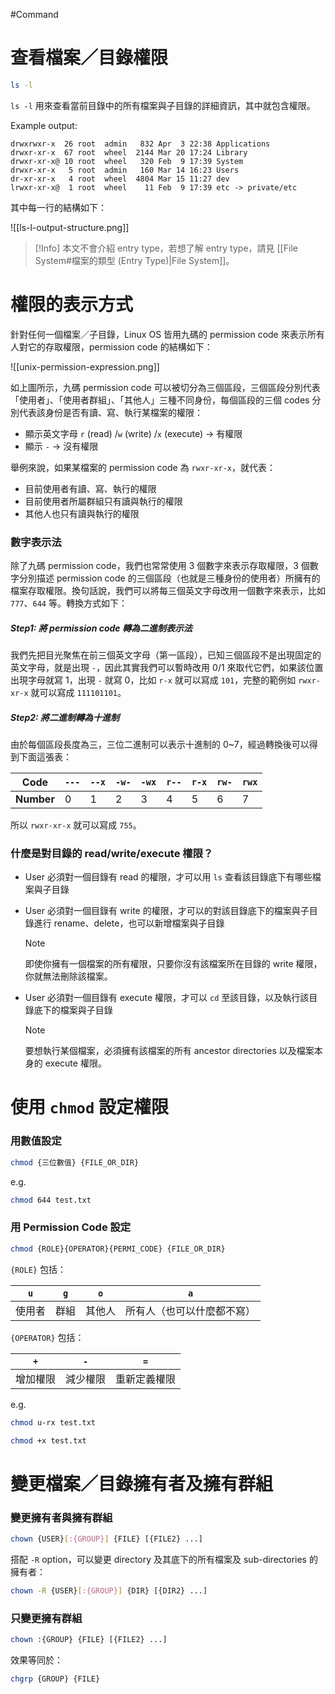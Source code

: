 #Command

# 查看檔案／目錄權限

```bash
ls -l
```

`ls -l` 用來查看當前目錄中的所有檔案與子目錄的詳細資訊，其中就包含權限。

Example output:

```plaintext
drwxrwxr-x  26 root  admin   832 Apr  3 22:38 Applications
drwxr-xr-x  67 root  wheel  2144 Mar 20 17:24 Library
drwxr-xr-x@ 10 root  wheel   320 Feb  9 17:39 System
drwxr-xr-x   5 root  admin   160 Mar 14 16:23 Users
dr-xr-xr-x   4 root  wheel  4804 Mar 15 11:27 dev
lrwxr-xr-x@  1 root  wheel    11 Feb  9 17:39 etc -> private/etc
```

其中每一行的結構如下：

![[ls-l-output-structure.png]]

>[!Info]
>本文不會介紹 entry type，若想了解 entry type，請見 [[File System#檔案的類型 (Entry Type)|File System]]。

# 權限的表示方式

針對任何一個檔案／子目錄，Linux OS 皆用九碼的 permission code 來表示所有人對它的存取權限，permission code 的結構如下：

![[unix-permission-expression.png]]

如上圖所示，九碼 permission code 可以被切分為三個區段，三個區段分別代表「使用者」、「使用者群組」、「其他人」三種不同身份，每個區段的三個 codes 分別代表該身份是否有讀、寫、執行某檔案的權限：

- 顯示英文字母 `r` (read) /`w` (write) /`x` (execute) → 有權限
- 顯示 `-` → 沒有權限

舉例來說，如果某檔案的 permission code 為 `rwxr-xr-x`，就代表：

- 目前使用者有讀、寫、執行的權限
- 目前使用者所屬群組只有讀與執行的權限
- 其他人也只有讀與執行的權限

### 數字表示法

除了九碼 permission code，我們也常常使用 3 個數字來表示存取權限，3 個數字分別描述 permission code 的三個區段（也就是三種身份的使用者）所擁有的檔案存取權限。換句話說，我們可以將每三個英文字母改用一個數字來表示，比如 `777`、`644` 等。轉換方式如下：

##### Step1: 將 permission code 轉為二進制表示法

我們先把目光聚焦在前三個英文字母（第一區段），已知三個區段不是出現固定的英文字母，就是出現 `-`，因此其實我們可以暫時改用 0/1 來取代它們，如果該位置出現字母就寫 1，出現 `-` 就寫 0，比如 `r-x`  就可以寫成 `101`，完整的範例如 `rwxr-xr-x` 就可以寫成 `111101101`。

##### Step2: 將二進制轉為十進制

由於每個區段長度為三，三位二進制可以表示十進制的 0~7，經過轉換後可以得到下面這張表：

|Code|`---`|`--x`|`-w-`|`-wx`|`r--`|`r-x`|`rw-`|`rwx`|
|---|---|---|---|---|---|---|---|---|
|**Number**|0|1|2|3|4|5|6|7|

所以 `rwxr-xr-x` 就可以寫成 `755`。

### 什麼是對目錄的 read/write/execute 權限？

- User 必須對一個目錄有 read 的權限，才可以用 `ls` 查看該目錄底下有哪些檔案與子目錄
- User 必須對一個目錄有 write 的權限，才可以的對該目錄底下的檔案與子目錄進行 rename、delete，也可以新增檔案與子目錄

    >[!Note]
    >即使你擁有一個檔案的所有權限，只要你沒有該檔案所在目錄的 write 權限，你就無法刪除該檔案。

- User 必須對一個目錄有 execute 權限，才可以 `cd` 至該目錄，以及執行該目錄底下的檔案與子目錄

    >[!Note]
    >要想執行某個檔案，必須擁有該檔案的所有 ancestor directories 以及檔案本身的 execute 權限。

# 使用 `chmod` 設定權限

### 用數值設定

```bash
chmod {三位數值} {FILE_OR_DIR}
```

e.g.

```bash
chmod 644 test.txt
```

### 用 Permission Code 設定

```bash
chmod {ROLE}{OPERATOR}{PERMI_CODE} {FILE_OR_DIR}
```

`{ROLE}` 包括：

|`u`|`g`|`o`|`a`|
|---|---|---|---|
|使用者|群組|其他人|所有人（也可以什麼都不寫）|

`{OPERATOR}` 包括：

|`+`|`-`|`=`|
|---|---|---|
|增加權限|減少權限|重新定義權限|

e.g.

```bash
chmod u-rx test.txt

chmod +x test.txt
```

# 變更檔案／目錄擁有者及擁有群組

### 變更擁有者與擁有群組

```bash
chown {USER}[:{GROUP}] {FILE} [{FILE2} ...]
```

搭配 `-R` option，可以變更 directory 及其底下的所有檔案及 sub-directories 的擁有者：

```bash
chown -R {USER}[:{GROUP}] {DIR} [{DIR2} ...]
```

### 只變更擁有群組

```bash
chown :{GROUP} {FILE} [{FILE2} ...]
```

效果等同於：

```bash
chgrp {GROUP} {FILE}
```
